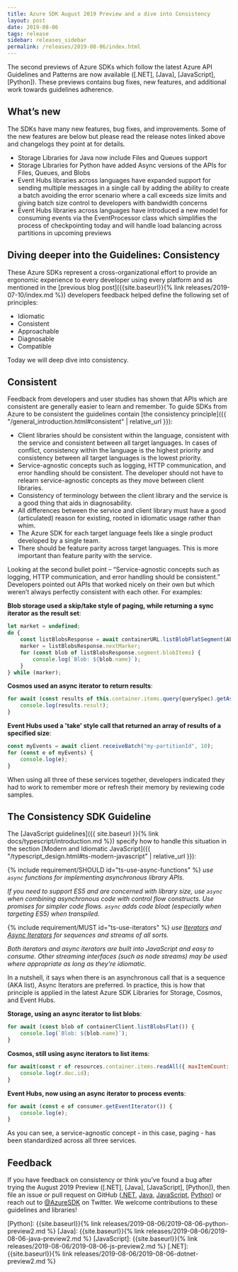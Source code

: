 ```yaml
---
title: Azure SDK August 2019 Preview and a dive into Consistency
layout: post
date: 2019-08-06
tags: release
sidebar: releases_sidebar
permalink: /releases/2019-08-06/index.html
---
```


The second previews of Azure SDKs which follow the latest Azure API Guidelines and Patterns are now available ([.NET], [Java], [JavaScript], [Python]). These previews contains bug fixes, new features, and additional work towards guidelines adherence.

## What’s new

The SDKs have many new features, bug fixes, and improvements. Some of the new features are below but please read the release notes linked above and changelogs they point at for details.

* Storage Libraries for Java now include Files and Queues support
* Storage Libraries for Python have added Async versions of the APIs for Files, Queues, and Blobs
* Event Hubs libraries across languages have expanded support for sending multiple messages in a single call by adding the ability to create a batch avoiding the error scenario where a call exceeds size limits and giving batch size control to developers with bandwidth concerns
* Event Hubs libraries across languages have introduced a new model for consuming events via the EventProcessor class which simplifies the process of checkpointing today and will handle load balancing across partitions in upcoming previews

## Diving deeper into the Guidelines: Consistency

These Azure SDKs represent a cross-organizational effort to provide an ergonomic experience to every developer using every platform and as mentioned in the [previous blog post]({{site.baseurl}}{% link releases/2019-07-10/index.md %}) developers feedback helped define the following set of principles:

* Idiomatic
* Consistent
* Approachable
* Diagnosable
* Compatible

Today we will deep dive into consistency.

## Consistent

Feedback from developers and user studies has shown that APIs which are consistent are generally easier to learn and remember. To guide SDKs from Azure to be consistent the guidelines contain [the consistency principle]({{ "/general_introduction.html#consistent" | relative_url }}):

* Client libraries should be consistent within the language, consistent with the service and consistent between all target languages. In cases of conflict, consistency within the language is the highest priority and consistency between all target languages is the lowest priority.
* Service-agnostic concepts such as logging, HTTP communication, and error handling should be consistent. The developer should not have to relearn service-agnostic concepts as they move between client libraries.
* Consistency of terminology between the client library and the service is a good thing that aids in diagnosability.
* All differences between the service and client library must have a good (articulated) reason for existing, rooted in idiomatic usage rather than whim.
* The Azure SDK for each target language feels like a single product developed by a single team.
* There should be feature parity across target languages. This is more important than feature parity with the service.

Looking at the second bullet point – “Service-agnostic concepts such as logging, HTTP communication, and error handling should be consistent.” Developers pointed out APIs that worked nicely on their own but which weren’t always perfectly consistent with each other. For examples:

**Blob storage used a skip/take style of paging, while returning a sync iterator as the result set**:

```js
let market = undefined;
do {
    const listBlobsResponse = await containerURL.listBlobFlatSegment(Aborter.none, marker);
    marker = listBlobsResponse.nextMarker;
    for (const blob of listBlobsResponse.segment.blobItems) {
        console.log(`Blob: ${blob.name}`);
    }
} while (marker);
```

**Cosmos used an async iterator to return results**:

```js
for await (const results of this.container.items.query(querySpec).getAsyncIterator()) {
    console.log(results.result);
}
```

**Event Hubs used a 'take' style call that returned an array of results of a specified size**:

```js
const myEvents = await client.receiveBatch("my-partitionId", 10);
for (const e of myEvents) {
    console.log(e);
}
```

When using all three of these services together, developers indicated they had to work to remember more or refresh their memory by reviewing code samples.

## The Consistency SDK Guideline

The [JavaScript guidelines]({{ site.baseurl }}{% link docs/typescript/introduction.md %}) specify how to handle this situation in the section [Modern and Idiomatic JavaScript]({{ "/typescript_design.html#ts-modern-javascript" | relative_url }}):

{% include requirement/SHOULD id="ts-use-async-functions" %} _use `async` functions for implementing asynchronous library APIs._

_If you need to support ES5 and are concerned with library size, use `async` when combining asynchronous code with control flow constructs.  Use promises for simpler code flows.  `async` adds code bloat (especially when targeting ES5) when transpiled._

{% include requirement/MUST id="ts-use-iterators" %} _use [Iterators](https://developer.mozilla.org/en-US/docs/Web/JavaScript/Guide/Iterators_and_Generators) and [Async Iterators](https://developer.mozilla.org/en-US/docs/Web/JavaScript/Reference/Statements/for-await...of) for sequences and streams of all sorts._

_Both iterators and async iterators are built into JavaScript and easy to consume. Other streaming interfaces (such as node streams) may be used where appropriate as long as they're idiomatic._

In a nutshell, it says when there is an asynchronous call that is a sequence (AKA list), Async Iterators are preferred. In practice, this is how that principle is applied in the latest Azure SDK Libraries for Storage, Cosmos, and Event Hubs.

**Storage, using an async iterator to list blobs**:

```js
for await (const blob of containerClient.listBlobsFlat()) {
    console.log(`Blob: ${blob.name}`);
}
```

**Cosmos, still using async iterators to list items**:

```js
for await(const r of resources.container.items.readAll({ maxItemCount: 20 }).getAsyncIterator()) {
    console.log(r.doc.id);
}
```

**Event Hubs, now using an async iterator to process events**:

```js
for await (const e of consumer.getEventIterator()) {
    console.log(e);
}
```

As you can see, a service-agnostic concept - in this case, paging - has been standardized across all three services.

## Feedback

If you have feedback on consistency or think you've found a bug after trying the August 2019 Preview ([.NET], [Java], [JavaScript], [Python]), then file an issue or pull request on GitHub ([.NET](https://github.com/azure/azure-sdk-for-net/), [Java](https://github.com/azure/azure-sdk-for-java), [JavaScript](https://github.com/azure/azure-sdk-for-js), [Python](https://github.com/azure/azure-sdk-for-python)) or reach out to [@AzureSDK](https://twitter.com/AzureSDK) on Twitter.  We welcome contributions to these guidelines and libraries!

[Python]: {{site.baseurl}}{% link releases/2019-08-06/2019-08-06-python-preview2.md %}
[Java]: {{site.baseurl}}{% link releases/2019-08-06/2019-08-06-java-preview2.md %}
[JavaScript]: {{site.baseurl}}{% link releases/2019-08-06/2019-08-06-js-preview2.md %}
[.NET]: {{site.baseurl}}{% link releases/2019-08-06/2019-08-06-dotnet-preview2.md %}
